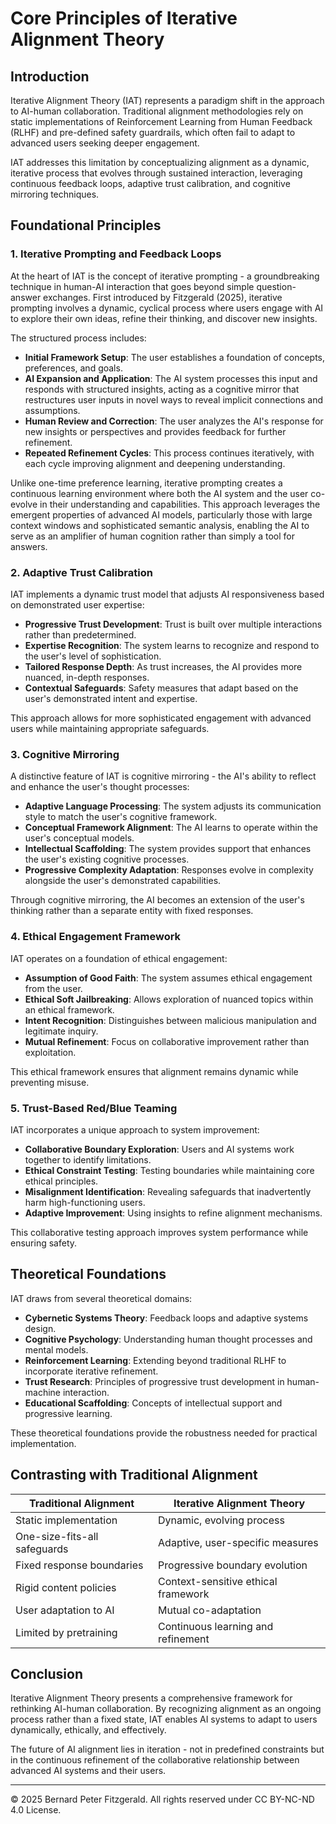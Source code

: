 # Core Principles of Iterative Alignment Theory

## Introduction

Iterative Alignment Theory (IAT) represents a paradigm shift in the approach to AI-human collaboration. Traditional alignment methodologies rely on static implementations of Reinforcement Learning from Human Feedback (RLHF) and pre-defined safety guardrails, which often fail to adapt to advanced users seeking deeper engagement.

IAT addresses this limitation by conceptualizing alignment as a dynamic, iterative process that evolves through sustained interaction, leveraging continuous feedback loops, adaptive trust calibration, and cognitive mirroring techniques.

## Foundational Principles

### 1. Iterative Prompting and Feedback Loops

At the heart of IAT is the concept of iterative prompting - a groundbreaking technique in human-AI interaction that goes beyond simple question-answer exchanges. First introduced by Fitzgerald (2025), iterative prompting involves a dynamic, cyclical process where users engage with AI to explore their own ideas, refine their thinking, and discover new insights.

The structured process includes:

- **Initial Framework Setup**: The user establishes a foundation of concepts, preferences, and goals.
- **AI Expansion and Application**: The AI system processes this input and responds with structured insights, acting as a cognitive mirror that restructures user inputs in novel ways to reveal implicit connections and assumptions.
- **Human Review and Correction**: The user analyzes the AI's response for new insights or perspectives and provides feedback for further refinement.
- **Repeated Refinement Cycles**: This process continues iteratively, with each cycle improving alignment and deepening understanding.

Unlike one-time preference learning, iterative prompting creates a continuous learning environment where both the AI system and the user co-evolve in their understanding and capabilities. This approach leverages the emergent properties of advanced AI models, particularly those with large context windows and sophisticated semantic analysis, enabling the AI to serve as an amplifier of human cognition rather than simply a tool for answers.

### 2. Adaptive Trust Calibration

IAT implements a dynamic trust model that adjusts AI responsiveness based on demonstrated user expertise:

- **Progressive Trust Development**: Trust is built over multiple interactions rather than predetermined.
- **Expertise Recognition**: The system learns to recognize and respond to the user's level of sophistication.
- **Tailored Response Depth**: As trust increases, the AI provides more nuanced, in-depth responses.
- **Contextual Safeguards**: Safety measures that adapt based on the user's demonstrated intent and expertise.

This approach allows for more sophisticated engagement with advanced users while maintaining appropriate safeguards.

### 3. Cognitive Mirroring

A distinctive feature of IAT is cognitive mirroring - the AI's ability to reflect and enhance the user's thought processes:

- **Adaptive Language Processing**: The system adjusts its communication style to match the user's cognitive framework.
- **Conceptual Framework Alignment**: The AI learns to operate within the user's conceptual models.
- **Intellectual Scaffolding**: The system provides support that enhances the user's existing cognitive processes.
- **Progressive Complexity Adaptation**: Responses evolve in complexity alongside the user's demonstrated capabilities.

Through cognitive mirroring, the AI becomes an extension of the user's thinking rather than a separate entity with fixed responses.

### 4. Ethical Engagement Framework

IAT operates on a foundation of ethical engagement:

- **Assumption of Good Faith**: The system assumes ethical engagement from the user.
- **Ethical Soft Jailbreaking**: Allows exploration of nuanced topics within an ethical framework.
- **Intent Recognition**: Distinguishes between malicious manipulation and legitimate inquiry.
- **Mutual Refinement**: Focus on collaborative improvement rather than exploitation.

This ethical framework ensures that alignment remains dynamic while preventing misuse.

### 5. Trust-Based Red/Blue Teaming

IAT incorporates a unique approach to system improvement:

- **Collaborative Boundary Exploration**: Users and AI systems work together to identify limitations.
- **Ethical Constraint Testing**: Testing boundaries while maintaining core ethical principles.
- **Misalignment Identification**: Revealing safeguards that inadvertently harm high-functioning users.
- **Adaptive Improvement**: Using insights to refine alignment mechanisms.

This collaborative testing approach improves system performance while ensuring safety.

## Theoretical Foundations

IAT draws from several theoretical domains:

- **Cybernetic Systems Theory**: Feedback loops and adaptive systems design.
- **Cognitive Psychology**: Understanding human thought processes and mental models.
- **Reinforcement Learning**: Extending beyond traditional RLHF to incorporate iterative refinement.
- **Trust Research**: Principles of progressive trust development in human-machine interaction.
- **Educational Scaffolding**: Concepts of intellectual support and progressive learning.

These theoretical foundations provide the robustness needed for practical implementation.

## Contrasting with Traditional Alignment

| Traditional Alignment | Iterative Alignment Theory |
|----------------------|----------------------------|
| Static implementation | Dynamic, evolving process |
| One-size-fits-all safeguards | Adaptive, user-specific measures |
| Fixed response boundaries | Progressive boundary evolution |
| Rigid content policies | Context-sensitive ethical framework |
| User adaptation to AI | Mutual co-adaptation |
| Limited by pretraining | Continuous learning and refinement |

## Conclusion

Iterative Alignment Theory presents a comprehensive framework for rethinking AI-human collaboration. By recognizing alignment as an ongoing process rather than a fixed state, IAT enables AI systems to adapt to users dynamically, ethically, and effectively.

The future of AI alignment lies in iteration - not in predefined constraints but in the continuous refinement of the collaborative relationship between advanced AI systems and their users.

---

© 2025 Bernard Peter Fitzgerald. All rights reserved under CC BY-NC-ND 4.0 License.
